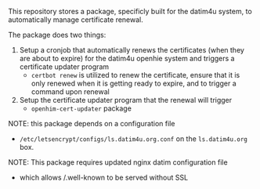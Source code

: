 This repository stores a package, specificly built for the datim4u system, to automatically manage certificate renewal.

The package does two things:
1. Setup a cronjob that automatically renews the certificates (when they are about to expire) for the datim4u openhie system and triggers a certificate updater program
    - `certbot renew` is utilized to renew the certificate, ensure that it is only renewed when it is getting ready to expire, and to trigger a command upon renewal
2. Setup the certificate updater program that the renewal will trigger
    - `openhim-cert-updater` package
    
    
    
NOTE: this package depends on a configuration file
- `/etc/letsencrypt/configs/ls.datim4u.org.conf` on the `ls.datim4u.org` box. 

NOTE: This package requires updated nginx datim configuration file
- which allows /.well-known to be served without SSL